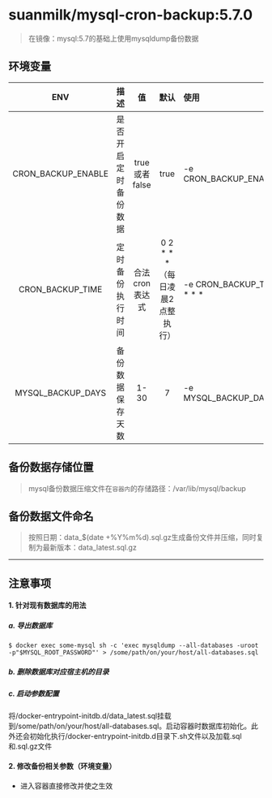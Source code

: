 # suanmilk/mysql-cron-backup:5.7.0
> 在镜像：mysql:5.7的基础上使用mysqldump备份数据
## 环境变量
| ENV | 描述 | 值 | 默认 | 使用 |
| :---: | :--- | :---: | :---: | :--- |
CRON_BACKUP_ENABLE | 是否开启定时备份数据 | true或者false | true | -e CRON_BACKUP_ENABLE=true
CRON_BACKUP_TIME | 定时备份执行时间 | 合法cron表达式 | 0 2 * * *（每日凌晨2点整执行） | -e CRON_BACKUP_TIME=0 3 * * *
MYSQL_BACKUP_DAYS | 备份数据保存天数 | 1-30 | 7 | -e MYSQL_BACKUP_DAYS=30


## 备份数据存储位置
> mysql备份数据压缩文件在`容器内`的存储路径：/var/lib/mysql/backup

## 备份数据文件命名
> 按照日期：data_$(date +%Y%m%d).sql.gz生成备份文件并压缩，同时复制为最新版本：data_latest.sql.gz

---

## 注意事项
#### 1. 针对现有数据库的用法
##### a. 导出数据库
```
$ docker exec some-mysql sh -c 'exec mysqldump --all-databases -uroot -p"$MYSQL_ROOT_PASSWORD"' > /some/path/on/your/host/all-databases.sql
```
##### b. 删除数据库对应宿主机的目录
##### c. 启动参数配置
将/docker-entrypoint-initdb.d/data_latest.sql挂载到/some/path/on/your/host/all-databases.sql。启动容器时数据库初始化。此外还会初始化执行/docker-entrypoint-initdb.d目录下.sh文件以及加载.sql和.sql.gz文件

#### 2. 修改备份相关参数（环境变量）
* 进入容器直接修改并使之生效
